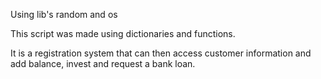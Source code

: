 Using lib's random and os 

This script was made using dictionaries and functions.

It is a registration system that can then access customer 
information and add balance, invest and request a bank loan.
